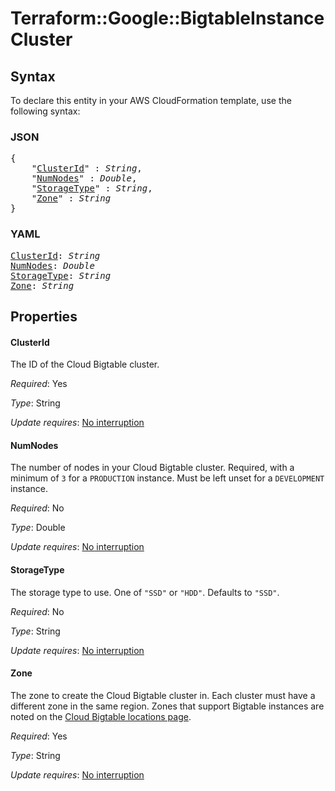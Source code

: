 # Terraform::Google::BigtableInstance Cluster

## Syntax

To declare this entity in your AWS CloudFormation template, use the following syntax:

### JSON

<pre>
{
    "<a href="#clusterid" title="ClusterId">ClusterId</a>" : <i>String</i>,
    "<a href="#numnodes" title="NumNodes">NumNodes</a>" : <i>Double</i>,
    "<a href="#storagetype" title="StorageType">StorageType</a>" : <i>String</i>,
    "<a href="#zone" title="Zone">Zone</a>" : <i>String</i>
}
</pre>

### YAML

<pre>
<a href="#clusterid" title="ClusterId">ClusterId</a>: <i>String</i>
<a href="#numnodes" title="NumNodes">NumNodes</a>: <i>Double</i>
<a href="#storagetype" title="StorageType">StorageType</a>: <i>String</i>
<a href="#zone" title="Zone">Zone</a>: <i>String</i>
</pre>

## Properties

#### ClusterId

The ID of the Cloud Bigtable cluster.

_Required_: Yes

_Type_: String

_Update requires_: [No interruption](https://docs.aws.amazon.com/AWSCloudFormation/latest/UserGuide/using-cfn-updating-stacks-update-behaviors.html#update-no-interrupt)

#### NumNodes

The number of nodes in your Cloud Bigtable cluster.
Required, with a minimum of `3` for a `PRODUCTION` instance. Must be left unset
for a `DEVELOPMENT` instance.

_Required_: No

_Type_: Double

_Update requires_: [No interruption](https://docs.aws.amazon.com/AWSCloudFormation/latest/UserGuide/using-cfn-updating-stacks-update-behaviors.html#update-no-interrupt)

#### StorageType

The storage type to use. One of `"SSD"` or
`"HDD"`. Defaults to `"SSD"`.

_Required_: No

_Type_: String

_Update requires_: [No interruption](https://docs.aws.amazon.com/AWSCloudFormation/latest/UserGuide/using-cfn-updating-stacks-update-behaviors.html#update-no-interrupt)

#### Zone

The zone to create the Cloud Bigtable cluster in. Each
cluster must have a different zone in the same region. Zones that support
Bigtable instances are noted on the [Cloud Bigtable locations page](https://cloud.google.com/bigtable/docs/locations).

_Required_: Yes

_Type_: String

_Update requires_: [No interruption](https://docs.aws.amazon.com/AWSCloudFormation/latest/UserGuide/using-cfn-updating-stacks-update-behaviors.html#update-no-interrupt)


